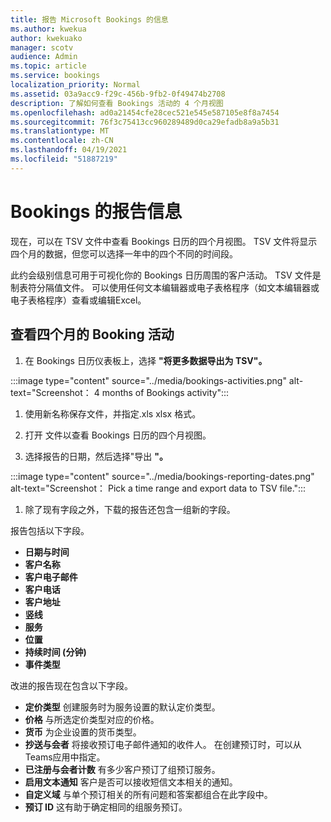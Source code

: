 ```yaml
---
title: 报告 Microsoft Bookings 的信息
ms.author: kwekua
author: kwekuako
manager: scotv
audience: Admin
ms.topic: article
ms.service: bookings
localization_priority: Normal
ms.assetid: 03a9acc9-f29c-456b-9fb2-0f49474b2708
description: 了解如何查看 Bookings 活动的 4 个月视图
ms.openlocfilehash: ad0a21454cfe28cec521e545e587105e8f8a7454
ms.sourcegitcommit: 76f3c75413cc960289489d0ca29efadb8a9a5b31
ms.translationtype: MT
ms.contentlocale: zh-CN
ms.lasthandoff: 04/19/2021
ms.locfileid: "51887219"
---
```

# <a name="reporting-info-for-bookings"></a>Bookings 的报告信息

现在，可以在 TSV 文件中查看 Bookings 日历的四个月视图。 TSV 文件将显示四个月的数据，但您可以选择一年中的四个不同的时间段。

此约会级别信息可用于可视化你的 Bookings 日历周围的客户活动。 TSV 文件是制表符分隔值文件。 可以使用任何文本编辑器或电子表格程序（如文本编辑器或电子表格程序）查看或编辑Excel。

## <a name="see-four-months-of-booking-activity"></a>查看四个月的 Booking 活动

1. 在 Bookings 日历仪表板上，选择 **"将更多数据导出为 TSV"。**

:::image type="content" source="../media/bookings-activities.png" alt-text="Screenshot： 4 months of Bookings activity":::

1. 使用新名称保存文件，并指定.xls xlsx 格式。

1. 打开 文件以查看 Bookings 日历的四个月视图。

1. 选择报告的日期，然后选择"导出 **"。**

:::image type="content" source="../media/bookings-reporting-dates.png" alt-text="Screenshot： Pick a time range and export data to TSV file.":::

1. 除了现有字段之外，下载的报告还包含一组新的字段。

报告包括以下字段。

 - **日期与时间**
- **客户名称**
- **客户电子邮件**
- **客户电话**
- **客户地址**
- **竖线**
- **服务**
- **位置**
- **持续时间 (分钟)**
- **事件类型**

改进的报告现在包含以下字段。

- **定价类型**   创建服务时为服务设置的默认定价类型。
- **价格**   与所选定价类型对应的价格。
- **货币**   为企业设置的货币类型。
- **抄送与会者**   将接收预订电子邮件通知的收件人。 在创建预订时，可以从Teams应用中指定。
- **已注册与会者计数**   有多少客户预订了组预订服务。
- **启用文本通知**  客户是否可以接收短信文本相关的通知。
- **自定义域**   与单个预订相关的所有问题和答案都组合在此字段中。
- **预订 ID**   这有助于确定相同的组服务预订。
